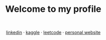 <h1 align="center">Welcome to my profile</h1>
<br>
<p align="center">
    <a href="https://linkedin.com/in/taiveyonshaw" target="_blank">linkedin</a>
    &middot;
    <a href="https://kaggle.com/taiveyonshaw" target="blank">kaggle</a>
    &middot;
    <a href="https://www.leetcode.com/taiveyonshaw" target="_blank">leetcode</a>
    &middot;
    <a href="https://taiveyonshaw.vercel.app/" target="_blank">personal website</a>
</p>
